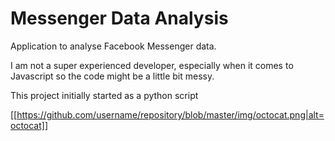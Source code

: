 # Messenger Data Analysis
Application to analyse Facebook Messenger data.

I am not a super experienced developer, especially when it comes to Javascript so the code might be a little bit messy.

This project initially started as a python script

[[https://github.com/username/repository/blob/master/img/octocat.png|alt=octocat]]
